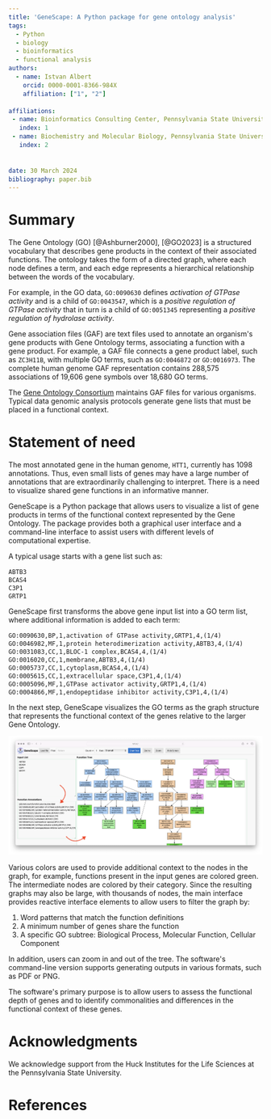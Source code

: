 ```yaml
---
title: 'GeneScape: A Python package for gene ontology analysis'
tags:
  - Python
  - biology
  - bioinformatics
  - functional analysis
authors:
  - name: Istvan Albert
    orcid: 0000-0001-8366-984X
    affiliation: ["1", "2"] 

affiliations:
 - name: Bioinformatics Consulting Center, Pennsylvania State University, USA
   index: 1
 - name: Biochemistry and Molecular Biology, Pennsylvania State University, USA
   index: 2
   

date: 30 March 2024
bibliography: paper.bib
---
```


# Summary

The Gene Ontology (GO)  [@Ashburner2000], [@GO2023] is a structured vocabulary that describes gene products in the context of their associated functions. The ontology takes the form of a directed graph, where each node defines a term, and each edge represents a hierarchical relationship between the words of the vocabulary.

For example, in the GO data, `GO:0090630` defines *activation of GTPase activity* and is a child of `GO:0043547`, which is a *positive regulation of GTPase activity* that in turn is a child of `GO:0051345` representing a *positive regulation of hydrolase activity*. 

Gene association files (GAF) are text files used to annotate an organism's gene products with Gene Ontology terms, associating a function with a gene product. For example, a GAF file connects a gene product label, such as `ZC3H11B`, with multiple GO terms, such as `GO:0046872` or `GO:0016973`. The complete human genome GAF representation contains 288,575 associations of 19,606 gene symbols over 18,680 GO terms.

The [Gene Ontology Consortium][GO] maintains GAF files for various organisms. Typical data genomic analysis protocols generate gene lists that must be placed in a functional context. 

[GO]: https://geneontology.org/

# Statement of need

The most annotated gene in the human genome, `HTT1`, currently has 1098 annotations. Thus, even small lists of genes may have a large number of annotations that are extraordinarily challenging to interpret. There is a need to visualize shared gene functions in an informative manner. 

GeneScape is a Python package that allows users to visualize a list of gene products in terms of the functional context represented by the Gene Ontology. The package provides both a graphical user interface and a command-line interface to assist users with different levels of computational expertise. 

A typical usage starts with a gene list such as: 

```
ABTB3 
BCAS4
C3P1
GRTP1
```

GeneScape first transforms the above gene input list into a GO term list, where additional information is added to each term:

```
GO:0090630,BP,1,activation of GTPase activity,GRTP1,4,(1/4)
GO:0046982,MF,1,protein heterodimerization activity,ABTB3,4,(1/4)
GO:0031083,CC,1,BLOC-1 complex,BCAS4,4,(1/4)
GO:0016020,CC,1,membrane,ABTB3,4,(1/4)
GO:0005737,CC,1,cytoplasm,BCAS4,4,(1/4)
GO:0005615,CC,1,extracellular space,C3P1,4,(1/4)
GO:0005096,MF,1,GTPase activator activity,GRTP1,4,(1/4)
GO:0004866,MF,1,endopeptidase inhibitor activity,C3P1,4,(1/4)
```

In the next step, GeneScape visualizes the GO terms as the graph structure that represents the functional context of the genes relative to the larger Gene Ontology.

![GeneScape interface \label{fig:interface}](images/interface-tree.png)

Various colors are used to provide additional context to the nodes in the graph, for example, functions present in the input genes are colored green. The intermediate nodes are colored by their category. Since the resulting graphs may also be large, with thousands of nodes, the main interface provides reactive interface elements to allow users to filter the graph by:

1. Word patterns that match the function definitions
2. A minimum number of genes share the function 
3. A specific GO subtree: Biological Process, Molecular Function, Cellular Component

In addition, users can zoom in and out of the tree. The software's command-line version supports generating outputs in various formats, such as PDF or PNG.

The software's primary purpose is to allow users to assess the functional depth of genes and to identify commonalities and differences in the functional context of these genes.

# Acknowledgments

We acknowledge support from the Huck Institutes for the Life Sciences at the Pennsylvania State University.

# References
